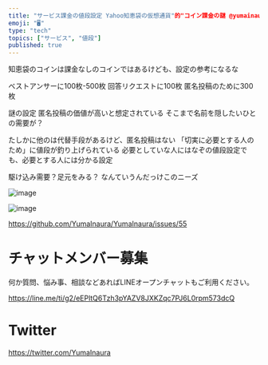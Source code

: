 ```yaml
---
title: "サービス課金の値段設定 Yahoo知恵袋の仮想通貨"的"コイン課金の謎 @yumainaura"
emoji: "🖥"
type: "tech"
topics: ["サービス", "値段"]
published: true
---
```


知恵袋のコインは課金なしのコインではあるけども、設定の参考になるな

ベストアンサーに100枚-500枚
回答リクエストに100枚
匿名投稿のために300枚

謎の設定
匿名投稿の価値が高いと想定されている
そこまで名前を隠したいひとの需要が？

たしかに他のは代替手段があるけど、匿名投稿はない
「切実に必要とする人のため」に値段が釣り上げられている
必要としていな人にはなぞの値段設定でも、必要とする人には分かる設定

駆け込み需要？足元をみる？
なんていうんだっけこのニーズ


![image](https://user-images.githubusercontent.com/13635059/50543669-d3e58800-0c21-11e9-9574-33c29d8519cc.png)

![image](https://user-images.githubusercontent.com/13635059/50543671-d7790f00-0c21-11e9-90a0-7af395138cee.png)


https://github.com/YumaInaura/YumaInaura/issues/55








<!-- Update From Qiita API -->

# チャットメンバー募集


何か質問、悩み事、相談などあればLINEオープンチャットもご利用ください。

https://line.me/ti/g2/eEPltQ6Tzh3pYAZV8JXKZqc7PJ6L0rpm573dcQ





# Twitter


https://twitter.com/YumaInaura


<!-- Update From Qiita API -->


